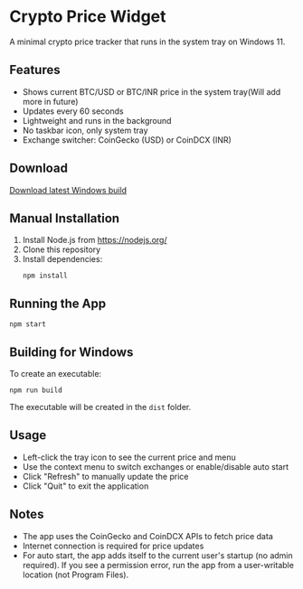 # Crypto Price Widget

A minimal crypto price tracker that runs in the system tray on Windows 11.

## Features

- Shows current BTC/USD or BTC/INR price in the system tray(Will add more in
  future)
- Updates every 60 seconds
- Lightweight and runs in the background
- No taskbar icon, only system tray
- Exchange switcher: CoinGecko (USD) or CoinDCX (INR)

## Download

[Download latest Windows build](https://github.com/funyug/crypto-price-widget/releases/tag/v1.0.3)

## Manual Installation

1. Install Node.js from https://nodejs.org/
2. Clone this repository
3. Install dependencies:
   ```
   npm install
   ```

## Running the App

```
npm start
```

## Building for Windows

To create an executable:

```
npm run build
```

The executable will be created in the `dist` folder.

## Usage

- Left-click the tray icon to see the current price and menu
- Use the context menu to switch exchanges or enable/disable auto start
- Click "Refresh" to manually update the price
- Click "Quit" to exit the application

## Notes

- The app uses the CoinGecko and CoinDCX APIs to fetch price data
- Internet connection is required for price updates
- For auto start, the app adds itself to the current user's startup (no admin
  required). If you see a permission error, run the app from a user-writable
  location (not Program Files).

